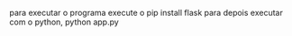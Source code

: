 para executar o programa execute o pip install flask
para depois executar com o python, python app.py
